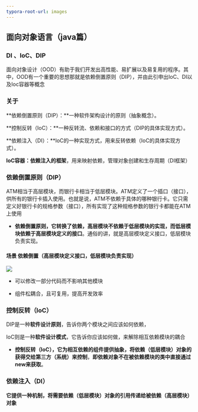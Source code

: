 ```yaml
---
typora-root-url: images
---
```


## 									面向对象语言（java篇）

### DI 、IoC、DIP 

面向对象设计（OOD）有助于我们开发出高性能、易扩展以及易复用的程序。其中，OOD有一个重要的思想那就是依赖倒置原则（DIP），并由此引申出IoC、DI以及Ioc容器等概念



### 关于

**依赖倒置原则（DIP）：**一种软件架构设计的原则（抽象概念）。

**控制反转（IoC）：**一种反转流、依赖和接口的方式（DIP的具体实现方式）。

**依赖注入（DI）：**IoC的一种实现方式，用来反转依赖（IoC的具体实现方式）。

**IoC容器：**依赖注入的**框架**，用来映射依赖，管理对象创建和生存周期（DI框架）



### 依赖倒置原则（DIP）

ATM相当于高层模块，而银行卡相当于低层模块。ATM定义了一个插口（接口），供所有的银行卡插入使用。也就是说，ATM不依赖于具体的哪种银行卡。它只需定义好银行卡的规格参数（接口），所有实现了这种规格参数的银行卡都能在ATM上使用

- **依赖倒置原则，它转换了依赖，高层模块不依赖于低层模块的实现，而低层模块依赖于高层模块定义的接口**。通俗的讲，就是高层模块定义接口，低层模块负责实现。

  

#### **场景 依赖倒置（高层模块定义接口，低层模块负责实现）**

![](/QQ拼音截图20190804094803.png)

- 可以修改一部分代码而不影响其他模块

- 组件松耦合，且可复用，提高开发效率

  

### 控制反转（IoC）

DIP是一种**软件设计原则**，告诉你两个模块之间应该如何依赖，

IoC则是一种**软件设计模式**，它告诉你应该如何做，来解除相互依赖模块的耦合

- **控制反转（IoC），它为相互依赖的组件提供抽象，将依赖（低层模块）对象的获得交给第三方（系统）来控制**，**即依赖对象不在被依赖模块的类中直接通过new来获取**。



### 依赖注入（DI）

**它提供一种机制，将需要依赖（低层模块）对象的引用传递给被依赖（高层模块）对象**







